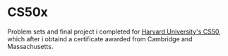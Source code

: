 # CS50x
Problem sets and final project i completed for [Harvard University's CS50](https://cs50.harvard.edu), which after i obtaind a certificate awarded from Cambridge and Massachusetts.
